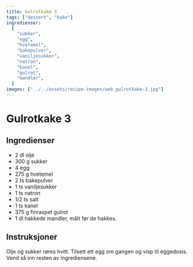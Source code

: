```yaml
---
title: Gulrotkake 3
tags: ["dessert", "kake"]
ingredienser:
  [
    "sukker",
    "egg",
    "hvetemel",
    "bakepulver",
    "vaniljesukker",
    "natron",
    "kanel",
    "gulrot",
    "mandler",
  ]
images: ["../../assets/recipe-images/web_gulrotkake-3.jpg"]
---
```


# Gulrotkake 3

## Ingredienser

- 2 dl olje
- 300 g sukker
- 4 egg
- 275 g hvetemel
- 2 ts bakepulver
- 1 ts vaniljesukker
- 1 ts natron
- 1/2 ts salt
- 1 ts kanel
- 375 g finraspet gulrot
- 1 dl hakkede mandler, målt før de hakkes.

## Instruksjoner

Olje og sukker røres hvitt. Tilsett ett egg om gangen og visp til eggedosis. Vend så inn resten av ingrediensene.
